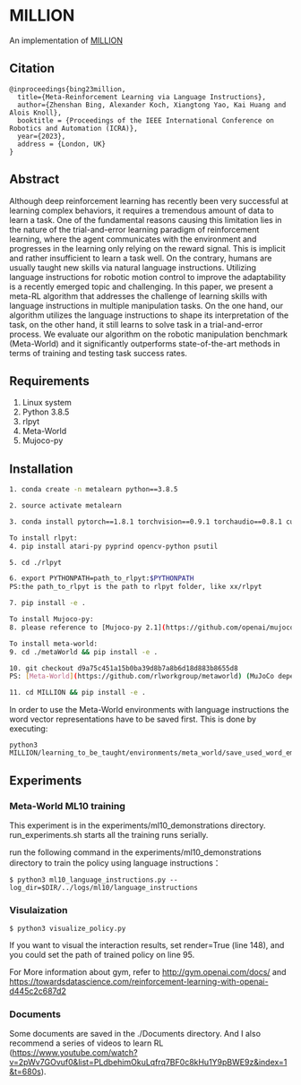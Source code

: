 # MILLION
An implementation of [MILLION](https://arxiv.org/abs/2209.04924)

## Citation
```
@inproceedings{bing23million,
  title={Meta-Reinforcement Learning via Language Instructions},
  author={Zhenshan Bing, Alexander Koch, Xiangtong Yao, Kai Huang and Alois Knoll},
  booktitle = {Proceedings of the IEEE International Conference on Robotics and Automation (ICRA)},
  year={2023},
  address = {London, UK}
}
```

## Abstract
Although deep reinforcement learning has recently been very successful at learning complex behaviors, it requires a tremendous amount of data to learn a task. One of the fundamental reasons causing this limitation lies in the nature of
the trial-and-error learning paradigm of reinforcement learning, where the agent communicates with the environment and progresses in the learning only relying on the reward signal. This is implicit and rather insufficient to learn a task well. On the contrary, humans are usually taught new skills via natural language instructions. Utilizing language instructions for robotic motion control to improve the adaptability is a recently emerged topic and challenging. In this paper, we present a meta-RL algorithm that addresses the challenge of learning skills with language instructions in multiple manipulation tasks. On the one hand,
our algorithm utilizes the language instructions to shape its interpretation of the task, on the other hand, it still learns to solve task in a trial-and-error process. We evaluate our algorithm on the robotic manipulation benchmark (Meta-World) and it significantly outperforms state-of-the-art methods in terms of training and testing task success rates. 

## Requirements
1. Linux system
2. Python 3.8.5
3. rlpyt
4. Meta-World
5. Mujoco-py

## Installation
```bash
1. conda create -n metalearn python==3.8.5

2. source activate metalearn

3. conda install pytorch==1.8.1 torchvision==0.9.1 torchaudio==0.8.1 cudatoolkit=10.2 -c pytorch

To install rlpyt:
4. pip install atari-py pyprind opencv-python psutil

5. cd ./rlpyt

6. export PYTHONPATH=path_to_rlpyt:$PYTHONPATH
PS:the path_to_rlpyt is the path to rlpyt folder, like xx/rlpyt

7. pip install -e .

To install Mujoco-py:
8. please reference to [Mujoco-py 2.1](https://github.com/openai/mujoco-py)

To install meta-world:
9. cd ./metaWorld && pip install -e .

10. git checkout d9a75c451a15b0ba39d8b7a8b6d18d883b8655d8
PS: [Meta-World](https://github.com/rlworkgroup/metaworld) (MuJoCo dependencies required) (python 3.8.5 and torch 1.8.1 are required) 

11. cd MILLION && pip install -e .
```
In order to use the Meta-World environments with language instructions the word vector representations have to be saved first.
This is done by executing:
```
python3 MILLION/learning_to_be_taught/environments/meta_world/save_used_word_embeddings.py.
```

## Experiments


### Meta-World ML10 training
This experiment is in the experiments/ml10_demonstrations directory.
run_experiments.sh starts all the training runs serially. 

run the following command in the experiments/ml10_demonstrations directory to train the policy using language instructions：
```
$ python3 ml10_language_instructions.py --log_dir=$DIR/../logs/ml10/language_instructions
```

### Visulaization
```
$ python3 visualize_policy.py 
```

If you want to visual the interaction results, set render=True (line 148), and you could set the path of trained policy on line 95.

For More information about gym, refer to http://gym.openai.com/docs/ and https://towardsdatascience.com/reinforcement-learning-with-openai-d445c2c687d2

### Documents
Some documents are saved in the ./Documents directory. And I also recommend a series of videos to learn RL (https://www.youtube.com/watch?v=2pWv7GOvuf0&list=PLdbehimOkuLqfrq7BF0c8kHu1Y9pBWE9z&index=1&t=680s).
